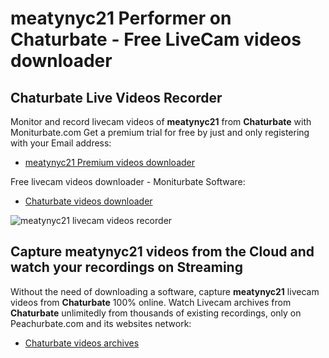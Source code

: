 # meatynyc21 Performer on Chaturbate - Free LiveCam videos downloader

## Chaturbate Live Videos Recorder

Monitor and record livecam videos of **meatynyc21** from **Chaturbate** with Moniturbate.com
Get a premium trial for free by just and only registering with your Email address:
* [meatynyc21 Premium videos downloader](https://moniturbate.com/request-demo-licence-key.html)

Free livecam videos downloader - Moniturbate Software:
* [Chaturbate videos downloader](https://moniturbate.com/moniturbate-download-software.html)

![meatynyc21 livecam videos recorder](https://peachurnet.com/templates/moniturbate-software.png)


## Capture meatynyc21 videos from the Cloud and watch your recordings on Streaming

Without the need of downloading a software, capture **meatynyc21** livecam videos from **Chaturbate** 100% online.
Watch Livecam archives from **Chaturbate** unlimitedly from thousands of existing recordings, only on Peachurbate.com and its websites network:
* [Chaturbate videos archives](https://peachurnet.com/)
